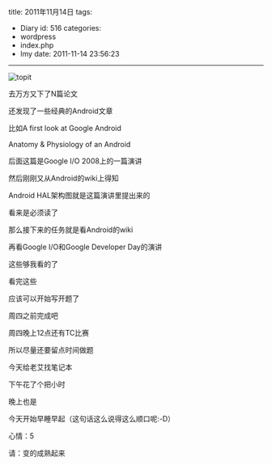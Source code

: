 title: 2011年11月14日
tags:
  - Diary
id: 516
categories:
  - wordpress
  - index.php
  - lmy
date: 2011-11-14 23:56:23
---

![](http://i.minus.com/ibuqBvhAPcjUML.jpg "topit")

去万方又下了N篇论文

还发现了一些经典的Android文章

比如A first look at Google Android

<!--more-->

Anatomy &amp; Physiology of an Android

后面这篇是Google I/O 2008上的一篇演讲

然后刚刚又从Android的wiki上得知

Android HAL架构图就是这篇演讲里提出来的

看来是必须读了

那么接下来的任务就是看Android的wiki

再看Google I/O和Google Developer Day的演讲

这些够我看的了

看完这些

应该可以开始写开题了

周四之前完成吧

周四晚上12点还有TC比赛

所以尽量还要留点时间做题

今天给老艾找笔记本

下午花了个把小时

晚上也是

今天开始早睡早起（这句话这么说得这么顺口呢:-D）

心情：5

请：变的成熟起来